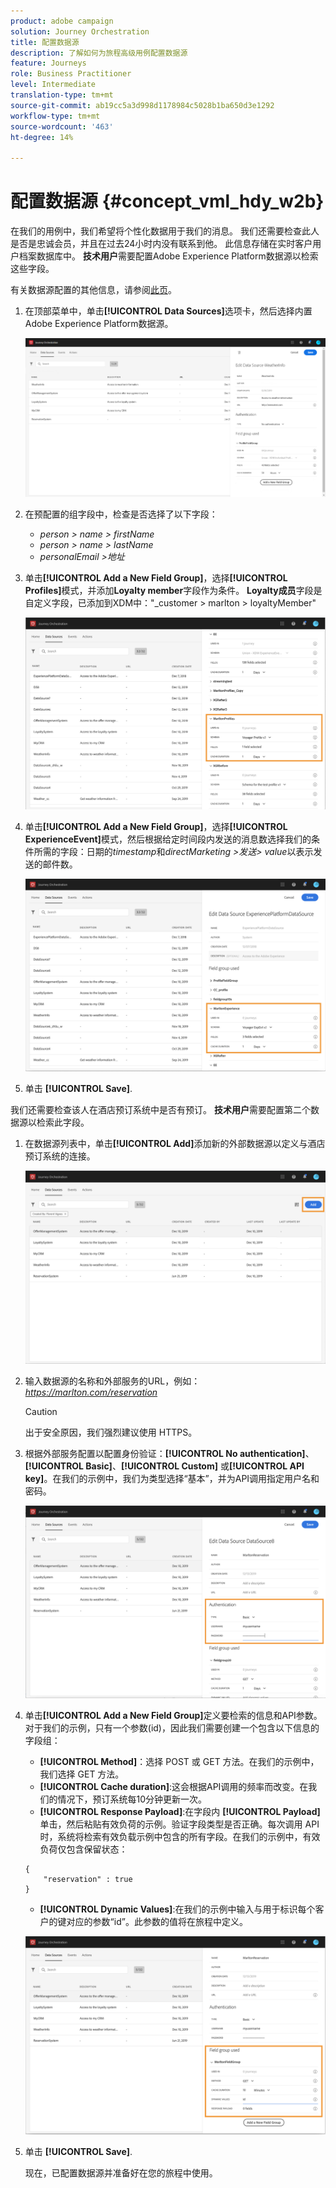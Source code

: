 ```yaml
---
product: adobe campaign
solution: Journey Orchestration
title: 配置数据源
description: 了解如何为旅程高级用例配置数据源
feature: Journeys
role: Business Practitioner
level: Intermediate
translation-type: tm+mt
source-git-commit: ab19cc5a3d998d1178984c5028b1ba650d3e1292
workflow-type: tm+mt
source-wordcount: '463'
ht-degree: 14%

---
```



# 配置数据源 {#concept_vml_hdy_w2b}

在我们的用例中，我们希望将个性化数据用于我们的消息。 我们还需要检查此人是否是忠诚会员，并且在过去24小时内没有联系到他。 此信息存储在实时客户用户档案数据库中。 **技术用户**&#x200B;需要配置Adobe Experience Platform数据源以检索这些字段。

有关数据源配置的其他信息，请参阅[此页](../datasource/about-data-sources.md)。

1. 在顶部菜单中，单击&#x200B;**[!UICONTROL Data Sources]**&#x200B;选项卡，然后选择内置Adobe Experience Platform数据源。

   ![](../assets/journey23.png)

1. 在预配置的组字段中，检查是否选择了以下字段：

   * _person > name > firstName_
   * _person > name > lastName_
   * _personalEmail >地址_

1. 单击&#x200B;**[!UICONTROL Add a New Field Group]**，选择&#x200B;**[!UICONTROL Profiles]**&#x200B;模式，并添加&#x200B;**Loyalty member**&#x200B;字段作为条件。 **Loyalty成员**&#x200B;字段是自定义字段，已添加到XDM中：&quot;_customer > marlton > loyaltyMember&quot;

   ![](../assets/journeyuc2_6.png)

1. 单击&#x200B;**[!UICONTROL Add a New Field Group]**，选择&#x200B;**[!UICONTROL ExperienceEvent]**&#x200B;模式，然后根据给定时间段内发送的消息数选择我们的条件所需的字段：日期的&#x200B;_timestamp_&#x200B;和&#x200B;_directMarketing >发送> value_&#x200B;以表示发送的邮件数。

   ![](../assets/journeyuc2_7.png)

1. 单击 **[!UICONTROL Save]**.

我们还需要检查该人在酒店预订系统中是否有预订。 **技术用户**&#x200B;需要配置第二个数据源以检索此字段。

1. 在数据源列表中，单击&#x200B;**[!UICONTROL Add]**&#x200B;添加新的外部数据源以定义与酒店预订系统的连接。

   ![](../assets/journeyuc2_9.png)

1. 输入数据源的名称和外部服务的URL，例如：_https://marlton.com/reservation_

   >[!CAUTION]
   >
   >出于安全原因，我们强烈建议使用 HTTPS。

1. 根据外部服务配置以配置身份验证：**[!UICONTROL No authentication]**、**[!UICONTROL Basic]**、**[!UICONTROL Custom]** 或&#x200B;**[!UICONTROL API key]**。在我们的示例中，我们为类型选择“基本”，并为API调用指定用户名和密码。

   ![](../assets/journeyuc2_10.png)

1. 单击&#x200B;**[!UICONTROL Add a New Field Group]**&#x200B;定义要检索的信息和API参数。 对于我们的示例，只有一个参数(id)，因此我们需要创建一个包含以下信息的字段组：

   * **[!UICONTROL Method]**：选择 POST 或 GET 方法。在我们的示例中，我们选择 GET 方法。
   * **[!UICONTROL Cache duration]**:这会根据API调用的频率而改变。在我们的情况下，预订系统每10分钟更新一次。
   * **[!UICONTROL Response Payload]**:在字段内 **[!UICONTROL Payload]** 单击，然后粘贴有效负荷的示例。验证字段类型是否正确。每次调用 API 时，系统将检索有效负载示例中包含的所有字段。在我们的示例中，有效负荷仅包含保留状态：

   ```
   {
       "reservation" : true
   }
   ```

   * **[!UICONTROL Dynamic Values]**:在我们的示例中输入与用于标识每个客户的键对应的参数“id”。此参数的值将在旅程中定义。

   ![](../assets/journeyuc2_11.png)

1. 单击 **[!UICONTROL Save]**.

   现在，已配置数据源并准备好在您的旅程中使用。
